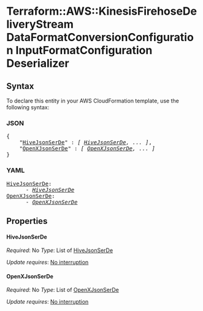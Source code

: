 # Terraform::AWS::KinesisFirehoseDeliveryStream DataFormatConversionConfiguration InputFormatConfiguration Deserializer

## Syntax

To declare this entity in your AWS CloudFormation template, use the following syntax:

### JSON

<pre>
{
    "<a href="#hivejsonserde" title="HiveJsonSerDe">HiveJsonSerDe</a>" : <i>[ <a href="dataformatconversionconfiguration-inputformatconfiguration-deserializer-hivejsonserde.md">HiveJsonSerDe</a>, ... ]</i>,
    "<a href="#openxjsonserde" title="OpenXJsonSerDe">OpenXJsonSerDe</a>" : <i>[ <a href="dataformatconversionconfiguration-inputformatconfiguration-deserializer-openxjsonserde.md">OpenXJsonSerDe</a>, ... ]</i>
}
</pre>

### YAML

<pre>
<a href="#hivejsonserde" title="HiveJsonSerDe">HiveJsonSerDe</a>: <i>
      - <a href="dataformatconversionconfiguration-inputformatconfiguration-deserializer-hivejsonserde.md">HiveJsonSerDe</a></i>
<a href="#openxjsonserde" title="OpenXJsonSerDe">OpenXJsonSerDe</a>: <i>
      - <a href="dataformatconversionconfiguration-inputformatconfiguration-deserializer-openxjsonserde.md">OpenXJsonSerDe</a></i>
</pre>

## Properties

#### HiveJsonSerDe

_Required_: No
_Type_: List of <a href="dataformatconversionconfiguration-inputformatconfiguration-deserializer-hivejsonserde.md">HiveJsonSerDe</a>

_Update requires_: [No interruption](https://docs.aws.amazon.com/AWSCloudFormation/latest/UserGuide/using-cfn-updating-stacks-update-behaviors.html#update-no-interrupt)

#### OpenXJsonSerDe

_Required_: No
_Type_: List of <a href="dataformatconversionconfiguration-inputformatconfiguration-deserializer-openxjsonserde.md">OpenXJsonSerDe</a>

_Update requires_: [No interruption](https://docs.aws.amazon.com/AWSCloudFormation/latest/UserGuide/using-cfn-updating-stacks-update-behaviors.html#update-no-interrupt)


